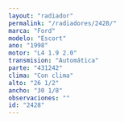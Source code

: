```yaml
---
layout: "radiador"
permalink: "/radiadores/2428/"
marca: "Ford"
modelo: "Escort"
ano: "1998"
motor: "L4 1.9 2.0"
transmision: "Automática"
parte: "431242"
clima: "Con clima"
alto: "26 1/2"
ancho: "30 1/8"
observaciones: ""
id: "2428"
---
```


